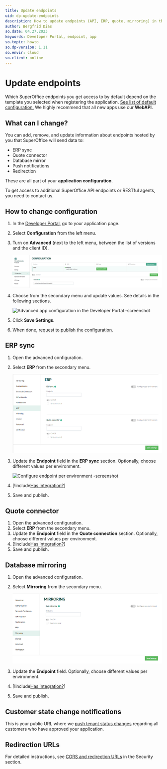 ```yaml
---
title: Update endpoints
uid: dp-update-endpoints
description: How to update endpoints (API, ERP, quote, mirroring) in the SuperOffice Developer Portal.
author: Bergfrid Dias
so.date: 04.27.2023
keywords: Developer Portal, endpoint, app
so.topic: howto
so.dp-version: 1.11
so.envir: cloud
so.client: online
---
```


# Update endpoints

Which SuperOffice endpoints you get access to by default depend on the template you selected when registering the application. [See list of default configuration.][1] We highly recommend that all new apps use our **WebAPI**.

## What can I change?

You can add, remove, and update information about endpoints hosted by you that SuperOffice will send data to:

* ERP sync
* Quote connector
* Database mirror
* Push notifications
* Redirection

These are all part of your **application configuration**.

To get access to additional SuperOffice API endpoints or RESTful agents, you need to contact us.

## How to change configuration

1. In the [Developer Portal][3], go to your application page.
2. Select **Configuration** from the left menu.
3. Turn on **Advanced** (next to the left menu, between the list of versions and the client ID).

    ![Turn on advanced configuration for app -screenshot][img1]

4. Choose from the secondary menu and update values. See details in the following sections.

    ![Advanced app configuration in the Developer Portal -screenshot][img2]

5. Click **Save Settings**.
6. When done, [request to publish the configuration][2].

## ERP sync

1. Open the advanced configuration.
2. Select **ERP** from the secondary menu.

    ![ERP sync configuration for application -screenshot][img3]

3. Update the **Endpoint** field in the **ERP sync** section. Optionally, choose different values per environment.

    ![Configure endpoint per environment -screenshot][img4]

4. [!include[Has integration?](includes/has-integration.md)]

5. Save and publish.

## Quote connector

1. Open the advanced configuration.
2. Select **ERP** from the secondary menu.
3. Update the **Endpoint** field in the **Quote connection** section. Optionally, choose different values per environment.
4. [!include[Has integration?](includes/has-integration.md)]
5. Save and publish.

## Database mirroring

1. Open the advanced configuration.
2. Select **Mirroring** from the secondary menu.

    ![Database mirroring configuration for application -screenshot][img5]

3. Update the **Endpoint** field. Optionally, choose different values per environment.
4. [!include[Has integration?](includes/has-integration.md)]
5. Save and publish.

## Customer state change notifications

This is your public URL where we [push tenant status changes][7] regarding all customers who have approved your application.

## Redirection URLs

For detailed instructions, see [CORS and redirection URLs][6] in the Security section.

<!-- Referenced links -->
[1]: ../index.md#default-config
[2]: ../request-to-publish.md
[3]: https://dev.superoffice.com/
[6]: cors-and-redirection-urls.md
[7]: ../../best-practices/tenant-status/index.md#notify

<!-- Referenced images -->
[img1]: media/toggle-advanced.png
[img2]: ../media/configuration.png
[img3]: media/erp-config.png
[img4]: media/endpoint-per-envir.png
[img5]: media/mirror-config.png
